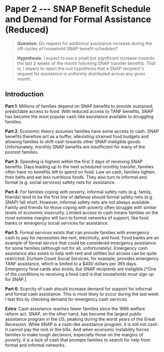 # Paper 2 --- SNAP Benefit Schedule and Demand for Formal Assistance (Reduced)

> **Question:** Do request for additional assistance increase during the off-cycles of household SNAP benefit schedules?

> **Hypothesis**: I expect to see a small but significant increase towards the last 2 weeks of the month following SNAP transfer benefits. That is, I expect to reject the null hypothesis that a SNAP recipient's request for assistance is uniformly distributed across any given month.

## Introduction

**Part 1**: Millions of families depend on SNAP benefits to provide sustained, predictable access to food. With reduced access to TANF benefits, SNAP has become the most popular cash-like assistance available to struggling families.

**Part 2**: Economic theory assumes families have some access to cash. SNAP benefits therefore act as a buffer, alleviating strained food budgets and allowing families to shift cash towards other SNAP-ineligible goods. Unfortunately, monthly SNAP benefits are insufficient for many of the poorest families.

**Part 3**: Spending is highest within the first 3 days of receiving SNAP benefits. Days leading up to the next scheduled monthly transfer, families often have no benefits left to spend on food. Low on cash, families tighten their belts and eat less nutritious foods. They also turn to informal and formal (e.g. social services) safety nets for assistance. 

**Part 4**: For families coping with poverty, informal safety nets (e.g. family, friends) tend to be the first line of defense should formal safety nets (e.g. SNAP) fall short. However, informal safety nets are not always available. Family and friends for those coping with poverty often struggle with similar levels of economic insecurity. Limited access to cash means families on the most extreme margins will turn to formal networks of support, like food banks or emergency social services for assistance.

**Part 5**: Formal services exists that can provide families with emergency cash to pay for necessities like rent, electricity, and food. Food banks are an example of formal service that could be considered emergency assistance for some families (although not for all, unfortunately). Emergency cash assistance also exists to help with rent and utilities but access can be quite restricted. Durham Count Social Services, for example, provides emergency TANF assistance, which is limited to a $400 dollars per 365 days. Emergency food cards also exists, but SNAP recipients are ineligible.[^One of the conditions to receiving a food card is that households must sign up for SNAP.]

**Part 6**: Scarcity of cash should increase demand for support for informal and formal cash assistance. This is most likely to occur during the last week I test this by checking demand for emergency cash services

 



**Extra**: Cash assistance reaches fewer families since the 1996 welfare reform act. SNAP, on the other hand, has become the largest public assistance program in the US, peaking during the worst years of the Great Recession. While SNAP is a cash-like assistance program, it is still not cash. It cannot pay the rent or the bills. And when economic instability forces families to make tough decisions, especially those on the margins of poverty, it is a lack of cash that prompts families to search for help from formal and informal networks.


